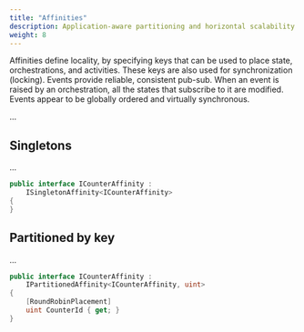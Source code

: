 ```yaml
---
title: "Affinities"
description: Application-aware partitioning and horizontal scalability
weight: 8
---
```


Affinities define locality, by specifying keys that can be used to place state, orchestrations, and activities. These keys are also used for synchronization (locking). Events provide reliable, consistent pub-sub. When an event is raised by an orchestration, all the states that subscribe to it are modified. Events appear to be globally ordered and virtually synchronous.

...

## Singletons

...

```c#
public interface ICounterAffinity :
    ISingletonAffinity<ICounterAffinity>
{
}
```

## Partitioned by key

...

```c#
public interface ICounterAffinity :
    IPartitionedAffinity<ICounterAffinity, uint>
{
    [RoundRobinPlacement]
    uint CounterId { get; }
}
```